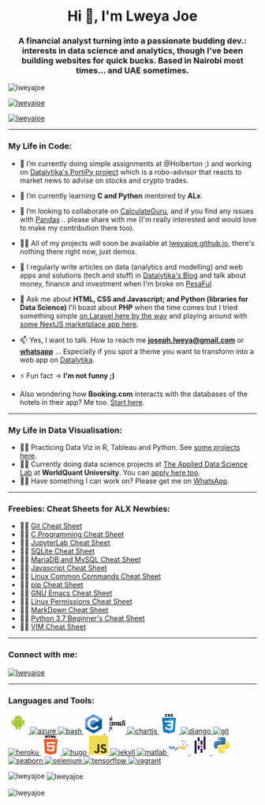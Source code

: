 <h1 align="center">Hi 👋, I'm Lweya Joe</h1>
<h3 align="center">A financial analyst turning into a passionate budding dev.: interests in data science and analytics, though I've been building websites for quick bucks. Based in Nairobi most times... and UAE sometimes.</h3>

<p align="left"> <img src="https://komarev.com/ghpvc/?username=lweyajoe&label=Profile%20views&color=0e75b6&style=flat" alt="lweyajoe" /> </p>

<p align="left"> <a href="https://github.com/ryo-ma/github-profile-trophy"><img src="https://github-profile-trophy.vercel.app/?username=lweyajoe" alt="lweyajoe" /></a> </p>

<p align="left"> <a href="https://twitter.com/lweyajoe" target="blank"><img src="https://img.shields.io/twitter/follow/lweyajoe?logo=twitter&style=for-the-badge" alt="lweyajoe" /></a> </p>

*****************************************************************************************************************************************************************************

<h3 align="left">My Life in Code:</h3>

- 🔭 I’m currently doing simple assignments at @Holberton ;) and working on [Datalytika's PortiPy project](https://github.com/datalytika/PortiPy) which is a robo-advisor that reacts to market news to advise on stocks and crypto trades.

- 🌱 I’m currently learning **C and Python** mentored by **ALx**.

- 👯 I’m looking to collaborate on [CalculateGuru](https://github.com/datalytika/calculateguru), and if you find any issues with [Pandas](https://github.com/pandas-dev/pandas) .. please share with me (I'm really interested and would love to make my contribution there too).

- 👨‍💻 All of my projects will soon be available at [lweyajoe.github.io](https://lweyajoe.github.io), there's nothing there right now, just demos.

- 📝 I regularly write articles on data (analytics and modelling) and web apps and solutions (tech and stuff) in [Datalytika's Blog](https://datalytika.org/blog.html) and talk about money, finance and investment when I'm broke on [PesaFul](https://lweyajoe.github.io/pesaful)

- 💬 Ask me about **HTML, CSS and Javascript; and Python (libraries for Data Science)** I'll boast about **PHP** when the time comes but I tried something simple [on Laravel here by the way](https://easymacbook.com) and playing around with [some NextJS marketplace app here](https://nyumba.vercel.app). 

- 📫 Yes, I want to talk. How to reach me **joseph.lweya@gmail.com** or **[whatsapp](https://wa.me/+254717158091)** ... Especially if you spot a theme you want to transform into a web app on [Datalytika](https://datalytika.netlify.app).

- ⚡ Fun fact -> **I'm not funny ;)**

- Also wondering how **Booking.com** interacts with the databases of the hotels in their app? Me too. [Start here](https://stackshare.io/booking-com/booking-com).

*****************************************************************************************************************************************************************************

<h3 align="left">My Life in Data Visualisation:</h3>

- 👨‍💻 Practicing Data Viz in R, Tableau and Python. See [some projects here](https://github.com/lweyajoe/data_visualisation-projects).
- 👨‍💻 Currently doing data science projects at [The Applied Data Science Lab](https://www.wqu.edu/programs/applied-ds-lab/) at **WorldQuant University**. You can [apply here too](https://www.wqu.edu/programs/applied-ds-lab/).
- 👨‍💻 Have something I can work on? Please get me on [WhatsApp](https://wa.me/+254717158091).

*****************************************************************************************************************************************************************************

<h3 align="left">Freebies: Cheat Sheets for ALX Newbies:</h3>

- 👨‍💻 [Git Cheat Sheet](https://opensource.com/sites/default/files/2022-04/OSDC_cheatsheet-git-2022.4.7.pdf)
- 👨‍💻 [C Programming Cheat Sheet](https://opensource.com/sites/default/files/gated-content/cheat_sheet_c.pdf)
- 👨‍💻 [JupyterLab Cheat Sheet](https://opensource.com/sites/default/files/gated-content/osdc_cheatsheet-jupyterlab_1.pdf)
- 👨‍💻 [SQLite Cheat Sheet](https://opensource.com/sites/default/files/gated-content/cheat_sheet_sqlite_0.pdf)
- 👨‍💻 [MariaDB and MySQL Cheat Sheet](https://opensource.com/sites/default/files/gated-content/osdc_cheatsheet-mariadb.pdf)
- 👨‍💻 [Javascript Cheat Sheet](https://opensource.com/sites/default/files/gated-content/cheat_sheet_javascript-2021.7.19.pdf)
- 👨‍💻 [Linux Common Commands Cheat Sheet](https://opensource.com/sites/default/files/gated-content/cheat_sheet_linux_common_commands.pdf)
- 👨‍💻 [pip Cheat Sheet](https://opensource.com/sites/default/files/gated-content/cheat_sheet_pip.pdf)
- 👨‍💻 [GNU Emacs Cheat Sheet](https://opensource.com/sites/default/files/gated-content/cheat_sheet_emacs.pdf)
- 👨‍💻 [Linux Permissions Cheat Sheet](https://opensource.com/sites/default/files/gated-content/cheat_sheet_linux_permissions_0.pdf)
- 👨‍💻 [MarkDown Cheat Sheet](https://opensource.com/sites/default/files/gated-content/markdown_cheat_sheet_opensource.com_.pdf)
- 👨‍💻 [Python 3.7 Beginner's Cheat Sheet](https://opensource.com/sites/default/files/gated-content/markdown_cheat_sheet_opensource.com_.pdf)
- 👨‍💻 [VIM Cheat Sheet](https://opensource.com/sites/default/files/gated-content/cheat_sheet_vim_final_v2_0.pdf)

*****************************************************************************************************************************************************************************

<h3 align="left">Connect with me:</h3>
<p align="left">
<a href="https://twitter.com/lweyajoe" target="blank"><img align="center" src="https://raw.githubusercontent.com/rahuldkjain/github-profile-readme-generator/master/src/images/icons/Social/twitter.svg" alt="lweyajoe" height="30" width="40" /></a>
</p>

*****************************************************************************************************************************************************************************

<h3 align="left">Languages and Tools:</h3>
<p align="left"> <a href="https://developer.android.com" target="_blank" rel="noreferrer"> <img src="https://raw.githubusercontent.com/devicons/devicon/master/icons/android/android-original-wordmark.svg" alt="android" width="40" height="40"/> </a> <a href="https://azure.microsoft.com/en-in/" target="_blank" rel="noreferrer"> <img src="https://www.vectorlogo.zone/logos/microsoft_azure/microsoft_azure-icon.svg" alt="azure" width="40" height="40"/> </a> <a href="https://www.gnu.org/software/bash/" target="_blank" rel="noreferrer"> <img src="https://www.vectorlogo.zone/logos/gnu_bash/gnu_bash-icon.svg" alt="bash" width="40" height="40"/> </a> <a href="https://www.cprogramming.com/" target="_blank" rel="noreferrer"> <img src="https://raw.githubusercontent.com/devicons/devicon/master/icons/c/c-original.svg" alt="c" width="40" height="40"/> </a> <a href="https://canvasjs.com" target="_blank" rel="noreferrer"> <img src="https://raw.githubusercontent.com/Hardik0307/Hardik0307/master/assets/canvasjs-charts.svg" alt="canvasjs" width="40" height="40"/> </a> <a href="https://www.chartjs.org" target="_blank" rel="noreferrer"> <img src="https://www.chartjs.org/media/logo-title.svg" alt="chartjs" width="40" height="40"/> </a> <a href="https://www.w3schools.com/css/" target="_blank" rel="noreferrer"> <img src="https://raw.githubusercontent.com/devicons/devicon/master/icons/css3/css3-original-wordmark.svg" alt="css3" width="40" height="40"/> </a> <a href="https://www.djangoproject.com/" target="_blank" rel="noreferrer"> <img src="https://cdn.worldvectorlogo.com/logos/django.svg" alt="django" width="40" height="40"/> </a> <a href="https://git-scm.com/" target="_blank" rel="noreferrer"> <img src="https://www.vectorlogo.zone/logos/git-scm/git-scm-icon.svg" alt="git" width="40" height="40"/> </a> <a href="https://heroku.com" target="_blank" rel="noreferrer"> <img src="https://www.vectorlogo.zone/logos/heroku/heroku-icon.svg" alt="heroku" width="40" height="40"/> </a> <a href="https://www.w3.org/html/" target="_blank" rel="noreferrer"> <img src="https://raw.githubusercontent.com/devicons/devicon/master/icons/html5/html5-original-wordmark.svg" alt="html5" width="40" height="40"/> </a> <a href="https://gohugo.io/" target="_blank" rel="noreferrer"> <img src="https://api.iconify.design/logos-hugo.svg" alt="hugo" width="40" height="40"/> </a> <a href="https://developer.mozilla.org/en-US/docs/Web/JavaScript" target="_blank" rel="noreferrer"> <img src="https://raw.githubusercontent.com/devicons/devicon/master/icons/javascript/javascript-original.svg" alt="javascript" width="40" height="40"/> </a> <a href="https://jekyllrb.com/" target="_blank" rel="noreferrer"> <img src="https://www.vectorlogo.zone/logos/jekyllrb/jekyllrb-icon.svg" alt="jekyll" width="40" height="40"/> </a> <a href="https://www.mathworks.com/" target="_blank" rel="noreferrer"> <img src="https://upload.wikimedia.org/wikipedia/commons/2/21/Matlab_Logo.png" alt="matlab" width="40" height="40"/> </a> <a href="https://www.mysql.com/" target="_blank" rel="noreferrer"> <img src="https://raw.githubusercontent.com/devicons/devicon/master/icons/mysql/mysql-original-wordmark.svg" alt="mysql" width="40" height="40"/> </a> <a href="https://pandas.pydata.org/" target="_blank" rel="noreferrer"> <img src="https://raw.githubusercontent.com/devicons/devicon/2ae2a900d2f041da66e950e4d48052658d850630/icons/pandas/pandas-original.svg" alt="pandas" width="40" height="40"/> </a> <a href="https://www.python.org" target="_blank" rel="noreferrer"> <img src="https://raw.githubusercontent.com/devicons/devicon/master/icons/python/python-original.svg" alt="python" width="40" height="40"/> </a> <a href="https://seaborn.pydata.org/" target="_blank" rel="noreferrer"> <img src="https://seaborn.pydata.org/_images/logo-mark-lightbg.svg" alt="seaborn" width="40" height="40"/> </a> <a href="https://www.selenium.dev" target="_blank" rel="noreferrer"> <img src="https://raw.githubusercontent.com/detain/svg-logos/780f25886640cef088af994181646db2f6b1a3f8/svg/selenium-logo.svg" alt="selenium" width="40" height="40"/> </a> <a href="https://www.tensorflow.org" target="_blank" rel="noreferrer"> <img src="https://www.vectorlogo.zone/logos/tensorflow/tensorflow-icon.svg" alt="tensorflow" width="40" height="40"/> </a> <a href="https://www.vagrantup.com/" target="_blank" rel="noreferrer"> <img src="https://www.vectorlogo.zone/logos/vagrantup/vagrantup-icon.svg" alt="vagrant" width="40" height="40"/> </a> </p>

<p><img align="left" src="https://github-readme-stats.vercel.app/api/top-langs?username=lweyajoe&show_icons=true&locale=en&layout=compact" alt="lweyajoe" /></p>

<p>&nbsp;<img align="center" src="https://github-readme-stats.vercel.app/api?username=lweyajoe&show_icons=true&locale=en" alt="lweyajoe" /></p>

<p><img align="center" src="https://github-readme-streak-stats.herokuapp.com/?user=lweyajoe&" alt="lweyajoe" /></p>

